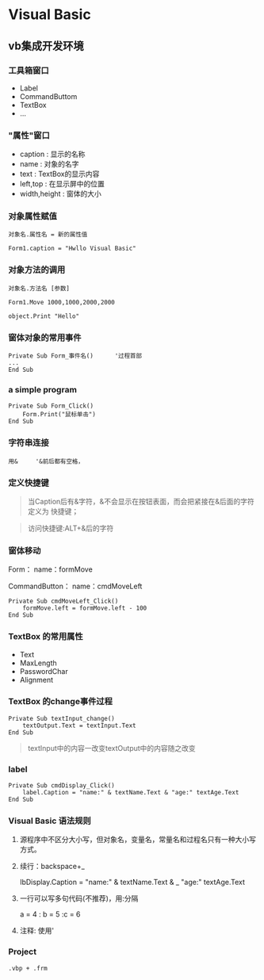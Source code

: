 # Visual Basic

## vb集成开发环境

### 工具箱窗口

- Label
- CommandButtom
- TextBox
- ...

### "属性"窗口

- caption : 显示的名称
- name : 对象的名字
- text : TextBox的显示内容
- left,top : 在显示屏中的位置
- width,height : 窗体的大小

### 对象属性赋值

    对象名.属性名 = 新的属性值

    Form1.caption = "Hwllo Visual Basic"

### 对象方法的调用

    对象名.方法名 [参数]

    Form1.Move 1000,1000,2000,2000

    object.Print "Hello"

### 窗体对象的常用事件

    Private Sub Form_事件名()      '过程首部
    ...
    End Sub

### a simple program

    Private Sub Form_Click()
        Form.Print("鼠标单击")
    End Sub

### 字符串连接

    用&     '&前后都有空格，

### 定义快捷键

>当Caption后有&字符，&不会显示在按钮表面，而会把紧接在&后面的字符定义为
快捷键；

>访问快捷键:ALT+&后的字符

### 窗体移动

Form：
    name：formMove

CommandButton：
    name：cmdMoveLeft

    Private Sub cmdMoveLeft_Click()
        formMove.left = formMove.left - 100
    End Sub

### TextBox 的常用属性

- Text
- MaxLength
- PasswordChar
- Alignment

### TextBox 的change事件过程

    Private Sub textInput_change()
        textOutput.Text = textInput.Text
    End Sub

>textInput中的内容一改变textOutput中的内容随之改变

### label

    Private Sub cmdDisplay_Click()
        label.Caption = "name:" & textName.Text & "age:" textAge.Text 
    End Sub

### Visual Basic 语法规则

1. 源程序中不区分大小写，但对象名，变量名，常量名和过程名只有一种大小写方式。

2. 续行：backspace+_

    lbDisplay.Caption = "name:" & textName.Text &  _
    "age:" textAge.Text

3. 一行可以写多句代码(不推荐)，用:分隔

    a = 4 : b = 5 :c = 6

4. 注释: 使用'

### Project

    .vbp + .frm

